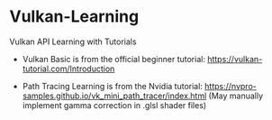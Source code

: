 # Vulkan-Learning
Vulkan API Learning with Tutorials

- Vulkan Basic is from the official beginner tutorial: https://vulkan-tutorial.com/Introduction

- Path Tracing Learning is from the Nvidia tutorial: https://nvpro-samples.github.io/vk_mini_path_tracer/index.html (May manually implement gamma correction in .glsl shader files)

  

